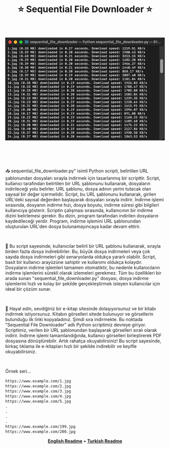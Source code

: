 <h1 align="center" style="border-bottom: none">
    ⭐️  Sequential File Downloader  ⭐️ <br><br>
     <p align="center"><img src="https://github.com/hasanbeder/SequentialFileDownloader/blob/main/sample.png" alt="Download" width="600px" /></p><br>
</h1>

<p align="left"> 📥 sequential_file_downloader.py" isimli Python scripti, belirtilen URL şablonundan dosyaları sırayla indirmek için tasarlanmış bir scripttir. Script, kullanıcı tarafından belirtilen bir URL şablonunu kullanarak, dosyaların indirileceği yolu belirler. URL şablonu, dosya adının yerini tutacak olan sayısal bir değer içermelidir. Script, bu URL şablonunu kullanarak, girilen URL'deki sayısal değerden başlayarak dosyaları sırayla indirir. İndirme işlemi sırasında, dosyanın indirme hızı, dosya boyutu, indirme süresi gibi bilgileri kullanıcıya gösterir. Scriptin çalışması sırasında, kullanıcının bir indirme dizini belirlemesi gerekir. Bu dizin, program tarafından indirilen dosyaların kaydedileceği yerdir. Program, indirme işlemini URL şablonundan oluşturulan URL'den dosya bulunamayıncaya kadar devam ettirir.</p><br>

<p align="left"> 📌 Bu script sayesinde, kullanıcılar belirli bir URL şablonu kullanarak, sırayla birden fazla dosya indirebilirler. Bu, büyük dosya indirmeleri veya çok sayıda dosya indirmeleri gibi senaryolarda oldukça yararlı olabilir. Script, basit bir kullanıcı arayüzüne sahiptir ve kullanımı oldukça kolaydır. Dosyaların indirme işlemleri tamamen otomatiktir, bu nedenle kullanıcıların indirme işlemlerini sürekli olarak izlemeleri gerekmez. Tüm bu özellikleri bir arada sunan "sequential_file_downloader.py" dosyası, dosya indirme işlemlerini hızlı ve kolay bir şekilde gerçekleştirmek isteyen kullanıcılar için ideal bir çözüm sunar.</p><br>

<p align="left"> 🔆 Hayal edin, sevdiğiniz bir e-kitap sitesinde dolaşıyorsunuz ve bir kitabı indirmek istiyorsunuz. Kitabın görselleri sitede bulunuyor ve görsellerin bulunduğu ilk linki kopyaladınız. Şimdi sıra indirmekte. Bu noktada "Sequential File Downloader" adlı Python scriptimiz devreye giriyor. Scriptimiz, verilen bir URL şablonundan başlayarak görselleri sıralı olarak indirir. İndirme işlemi tamamlandığında, kullanıcı görselleri birleştirerek PDF dosyasına dönüştürebilir. Artık rahatça okuyabilirsiniz! Bu script sayesinde, birkaç tıklama ile e-kitapları hızlı bir şekilde indirebilir ve keyifle okuyabilirsiniz.
</p><br>

Örnek seri...

    https://www.example.com/1.jpg
    https://www.example.com/2.jpg
    https://www.example.com/3.jpg
    https://www.example.com/4.jpg
    https://www.example.com/5.jpg
    .
    .
    .
    .
    https://www.example.com/199.jpg
    https://www.example.com/200.jpg
    

<p align="center">
    <a href="https://github.com/hasanbeder/SequentialFileDownloader/blob/main/README.md"><b>English Readme</b></a> •
    <a href="https://github.com/hasanbeder/SequentialFileDownloader/blob/main/README_tr.md"><b>Turkish Readme</b></a>
</p>
